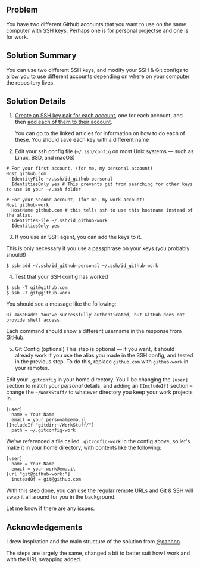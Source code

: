 ## Problem
You have two different Github accounts that you want to use on the same computer with SSH keys.
Perhaps one is for personal projectse and one is for work.

## Solution Summary
You can use two different SSH keys, and modify your SSH & Git configs to allow you to use different accounts
depending on where on your computer the repository lives.

## Solution Details

1. [Create an SSH key pair for each account](https://docs.github.com/en/authentication/connecting-to-github-with-ssh/generating-a-new-ssh-key-and-adding-it-to-the-ssh-agent),
    one for each account, and then [add each of them to their account](https://docs.github.com/en/authentication/connecting-to-github-with-ssh/adding-a-new-ssh-key-to-your-github-account).
    
    You can go to the linked articles for information on how to do each of these.
    You should save each key with a different name

2. Edit your ssh config file (`~/.ssh/config` on most Unix systems — such as Linux, BSD, and macOS)
```
# For your first account, (for me, my personal account)
Host github.com
  IdentityFile ~/.ssh/id_github-personal
  IdentitiesOnly yes # This prevents git from searching for other keys to use in your ~/.ssh folder
  
# For your second account, (for me, my work account)
Host github-work
  HostName github.com # this tells ssh to use this hostname instead of the alias.
  IdentitiesFile ~/.ssh/id_github-work
  IdentitiesOnly yes
```

3. If you use an SSH agent, you can add the keys to it.

This is only necessary if you use a passphrase on your keys (you probably should!)
```
$ ssh-add ~/.ssh/id_github-personal ~/.ssh/id_github-work
```

4. Test that your SSH config has worked
```
$ ssh -T git@github.com
$ ssh -T git@github-work
```

You should see a message like the following:
```
Hi JaseHadd! You've successfully authenticated, but GitHub does not provide shell access.
```

Each command should show a different username in the response from GitHub.

5. Git Config (optional)
This step is optional — if you want, it should already work if you use the alias you made in the
SSH config, and tested in the previous step. To do this, replace `github.com` with `github-work` in
your remotes.

Edit your `.gitconfig` in your home directory. You'll be changing the `[user]` section to match your
_personal_ details, and adding an `[IncludeIf]` section – change the `~/WorkStuff/` to whatever
directory you keep your work projects in.
```
[user]
  name = Your Name
  email = your.personal@ema.il
[IncludeIf "gitdir:~/WorkStuff/"]
  path = ~/.gitconfig-work
```

We've referenced a file called `.gitconfig-work` in the config above, so let's make it in your
home directory, with contents like the following:
```
[user]
  name = Your Name
  email = your.work@ema.il
[url "git@github-work:"]
  insteadOf = git@github.com
```

With this step done, you can use the regular remote URLs and Git & SSH will swap it all
around for you in the background.

Let me know if there are any issues.

## Acknowledgements
I drew inspiration and the main structure of the solution from
[@oanhnn](https://gist.github.com/oanhnn/80a89405ab9023894df7).

The steps are largely the same, changed a bit to better suit how I work and with the URL swapping added.
